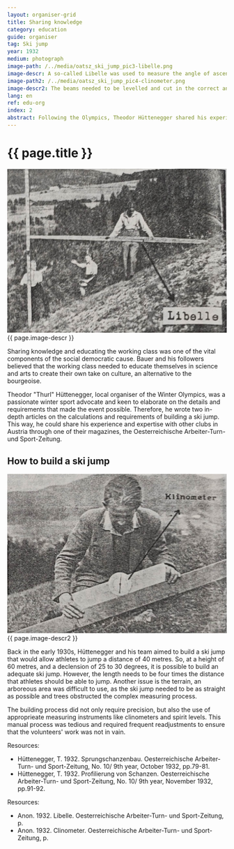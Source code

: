 ```yaml
---
layout: organiser-grid
title: Sharing knowledge
category: education
guide: organiser
tag: Ski jump
year: 1932
medium: photograph
image-path: /../media/oatsz_ski_jump_pic3-libelle.png
image-descr: A so-called Libelle was used to measure the angle of ascend and descent. Aligning the wooden beams was labourious and required a lot of accuracy.
image-path2: /../media/oatsz_ski_jump_pic4-clinometer.png
image-descr2: The beams needed to be levelled and cut in the correct angles. Hüttenegger's team used a clinometer to ensure the accuracy of their work.
lang: en
ref: edu-org
index: 2
abstract: Following the Olympics, Theodor Hüttenegger shared his experience and knowledge on building a ski jump to international standards with a wider audience in the magazine Oesterreichische Arbeiter-Turn- und Sportzeitschrift
---
```

<body>
    <div class="info-text">
        <h1  id="title">{{ page.title }}</h1>
        <div class="grid-item" id="exhibit-image"><img src="/../media/oatsz_ski_jump_pic3-libelle.png" class="img-fluid" alt="{{ page.image-descr }}">{{ page.image-descr }}</div>
        <p>Sharing knowledge and educating the working class was one of the vital components of the social democratic cause. Bauer and his followers believed that the working class needed to educate themselves in science and arts to create their own take on culture, an alternative to the bourgeoise.</p>
        <p>Theodor "Thurl" Hüttenegger, local organiser of the Winter Olympics, was a passionate winter sport advocate and keen to elaborate on the details and requirements that made the event possible. Therefore, he wrote two in-depth articles on the calculations and requirements of building a ski jump. This way, he could share his experience and expertise with other clubs in Austria through one of their magazines, the Oesterreichische Arbeiter-Turn- und Sport-Zeitung.</p>
        <h2>How to build a ski jump</h2>
        <div class="grid-item" id="exhibit-image"><img src="/../media/oatsz_ski_jump_pic4-clinometer.png" class="img-fluid" alt="{{ page.image-descr2 }}">{{ page.image-descr2 }}</div>
        <p> Back in the early 1930s, Hüttenegger and his team aimed to build a ski jump that would allow athletes to jump a distance of 40 metres. So, at a height of 60 metres, and a declension of 25 to 30 degrees, it is possible to build an adequate ski jump. However, the length needs to be four times the distance that athletes should be able to jump. Another issue is the terrain, an arboreous area was difficult to use, as the ski jump needed to be as straight as possible and trees obstructed the complex measuring process.</p>
        <p>The building process did not only require precision, but also the use of approprieate measuring instruments like clinometers and spirit levels. This manual process was tedious and required frequent readjustments to ensure that the volunteers' work was not in vain. </p>
        <div class="resources">
            <div class="resource-title">Resources:</div>
                <ul>
                    <li>Hüttenegger, T. 1932. Sprungschanzenbau. <span id="source">Oesterreichische Arbeiter-Turn- und Sport-Zeitung</span>, No. 10/ 9th year, October 1932, pp.79-81.</li>
                    <li>Hüttenegger, T. 1932. Profilierung von Schanzen. <span id="source">Oesterreichische Arbeiter-Turn- und Sport-Zeitung</span>, No. 10/ 9th year, November 1932, pp.91-92.</li>
                </ul>
        </div>
        <div class="resources">
            <div class="resource-title">Resources:</div>
                <ul>
                    <li>Anon. 1932. Libelle. <span id="source">Oesterreichische Arbeiter-Turn- und Sport-Zeitung</span>, p. </li>
                    <li>Anon. 1932. Clinometer. <span id="source">Oesterreichische Arbeiter-Turn- und Sport-Zeitung</span>, p. </li>
                </ul>
        </div>
    </div>
</body> 